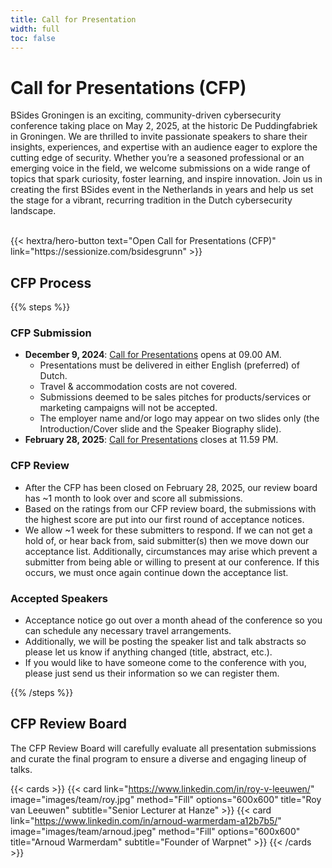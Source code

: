 ```yaml
---
title: Call for Presentation
width: full
toc: false
---
```

# Call for Presentations (CFP)

BSides Groningen is an exciting, community-driven cybersecurity conference taking place on May 2, 2025, at the historic De Puddingfabriek in Groningen. We are thrilled to invite passionate speakers to share their insights, experiences, and expertise with an audience eager to explore the cutting edge of security. Whether you’re a seasoned professional or an emerging voice in the field, we welcome submissions on a wide range of topics that spark curiosity, foster learning, and inspire innovation. Join us in creating the first BSides event in the Netherlands in years and help us set the stage for a vibrant, recurring tradition in the Dutch cybersecurity landscape.

<br />
{{< hextra/hero-button text="Open Call for Presentations (CFP)" link="https://sessionize.com/bsidesgrunn" >}}

## CFP Process

{{% steps %}}

### CFP Submission

- **December 9, 2024**: [Call for Presentations](https://sessionize.com/bsidesgrunn) opens at 09.00 AM.
    - Presentations must be delivered in either English (preferred) of Dutch.
    - Travel & accommodation costs are not covered.
    - Submissions deemed to be sales pitches for products/services or marketing campaigns will not be accepted.
    - The employer name and/or logo may appear on two slides only (the Introduction/Cover slide and the Speaker Biography slide).
- **February 28, 2025**: [Call for Presentations](https://sessionize.com/bsidesgrunn) closes at 11.59 PM.

### CFP Review

- After the CFP has been closed on February 28, 2025, our review board has ~1 month to look over and score all submissions.
- Based on the ratings from our CFP review board, the submissions with the highest score are put into our first round of acceptance notices.
- We allow ~1 week for these submitters to respond. If we can not get a hold of, or hear back from, said submitter(s) then we move down our acceptance list. Additionally, circumstances may arise which prevent a submitter from being able or willing to present at our conference. If this occurs, we must once again continue down the acceptance list.

### Accepted Speakers

- Acceptance notice go out over a month ahead of the conference so you can schedule any necessary travel arrangements.
- Additionally, we will be posting the speaker list and talk abstracts so please let us know if anything changed (title, abstract, etc.).
- If you would like to have someone come to the conference with you, please just send us their information so we can register them.

{{% /steps %}}


## CFP Review Board

The CFP Review Board will carefully evaluate all presentation submissions and curate the final program to ensure a diverse and engaging lineup of talks.

{{< cards >}}
  {{< card link="https://www.linkedin.com/in/roy-v-leeuwen/" image="images/team/roy.jpg" method="Fill" options="600x600" title="Roy van Leeuwen" subtitle="Senior Lecturer at Hanze" >}}
  {{< card link="https://www.linkedin.com/in/arnoud-warmerdam-a12b7b5/" image="images/team/arnoud.jpeg" method="Fill" options="600x600" title="Arnoud Warmerdam" subtitle="Founder of Warpnet" >}}
{{< /cards >}}